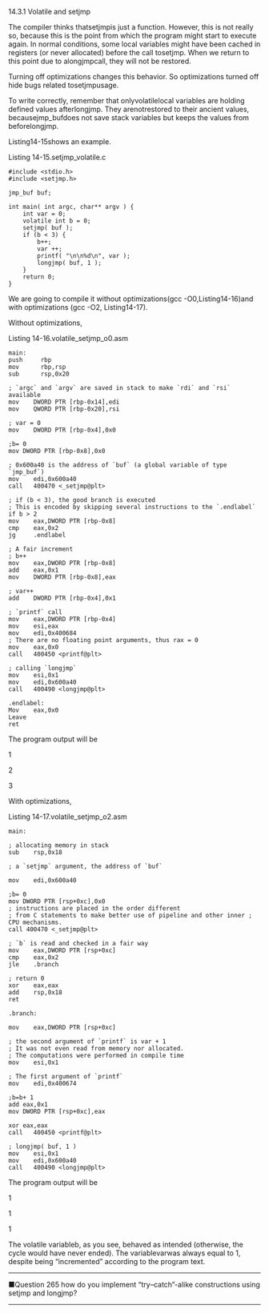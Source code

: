 14.3.1 Volatile and setjmp

The compiler thinks thatsetjmpis just a function. However, this is not really so, because this is the point from which the program might start to execute again. In normal conditions, some local variables might have been cached in registers \(or never allocated\) before the call tosetjmp. When we return to this point due to alongjmpcall, they will not be restored.

Turning off optimizations changes this behavior. So optimizations turned off hide bugs related tosetjmpusage.

To write correctly, remember that onlyvolatilelocal variables are holding defined values afterlongjmp. They arenotrestored to their ancient values, becausejmp\_bufdoes not save stack variables but keeps the values from beforelongjmp.

Listing14-15shows an example.

Listing 14-15.setjmp\_volatile.c

```
#include <stdio.h>
#include <setjmp.h>

jmp_buf buf;

int main( int argc, char** argv ) {
    int var = 0;
    volatile int b = 0;
    setjmp( buf );
    if (b < 3) {
        b++;
        var ++;
        printf( "\n\n%d\n", var );
        longjmp( buf, 1 );
    }
    return 0; 
}

```

We are going to compile it without optimizations\(gcc -O0,Listing14-16\)and with optimizations \(gcc -O2, Listing14-17\).

Without optimizations,

Listing 14-16.volatile\_setjmp\_o0.asm

    main:
    push     rbp
    mov      rbp,rsp
    sub      rsp,0x20

    ; `argc` and `argv` are saved in stack to make `rdi` and `rsi` available
    mov    DWORD PTR [rbp-0x14],edi
    mov    QWORD PTR [rbp-0x20],rsi

    ; var = 0
    mov    DWORD PTR [rbp-0x4],0x0

    ;b= 0
    mov DWORD PTR [rbp-0x8],0x0

    ; 0x600a40 is the address of `buf` (a global variable of type `jmp_buf`)
    mov    edi,0x600a40
    call   400470 <_setjmp@plt>

    ; if (b < 3), the good branch is executed
    ; This is encoded by skipping several instructions to the `.endlabel` if b > 2
    mov    eax,DWORD PTR [rbp-0x8]
    cmp    eax,0x2
    jg     .endlabel

    ; A fair increment
    ; b++
    mov    eax,DWORD PTR [rbp-0x8]
    add    eax,0x1
    mov    DWORD PTR [rbp-0x8],eax

    ; var++
    add    DWORD PTR [rbp-0x4],0x1

    ; `printf` call
    mov    eax,DWORD PTR [rbp-0x4]
    mov    esi,eax
    mov    edi,0x400684
    ; There are no floating point arguments, thus rax = 0
    mov    eax,0x0
    call   400450 <printf@plt>

    ; calling `longjmp`
    mov    esi,0x1
    mov    edi,0x600a40
    call   400490 <longjmp@plt>

    .endlabel:
    Mov    eax,0x0
    Leave
    ret

The program output will be

1

2

3

With optimizations,

Listing 14-17.volatile\_setjmp\_o2.asm

    main:

    ; allocating memory in stack
    sub    rsp,0x18

    ; a `setjmp` argument, the address of `buf`

    mov    edi,0x600a40

    ;b= 0
    mov DWORD PTR [rsp+0xc],0x0
    ; instructions are placed in the order different
    ; from C statements to make better use of pipeline and other inner ; CPU mechanisms.
    call 400470 <_setjmp@plt>

    ; `b` is read and checked in a fair way
    mov    eax,DWORD PTR [rsp+0xc]
    cmp    eax,0x2
    jle    .branch

    ; return 0
    xor    eax,eax
    add    rsp,0x18
    ret

    .branch:

    mov    eax,DWORD PTR [rsp+0xc]

    ; the second argument of `printf` is var + 1
    ; It was not even read from memory nor allocated.
    ; The computations were performed in compile time
    mov    esi,0x1

    ; The first argument of `printf`
    mov    edi,0x400674

    ;b=b+ 1
    add eax,0x1
    mov DWORD PTR [rsp+0xc],eax

    xor eax,eax
    call   400450 <printf@plt>

    ; longjmp( buf, 1 )
    mov    esi,0x1
    mov    edi,0x600a40
    call   400490 <longjmp@plt>


The program output will be

1

1

1

The volatile variableb, as you see, behaved as intended \(otherwise, the cycle would have never ended\). The variablevarwas always equal to 1, despite being “incremented” according to the program text.

---

■Question 265 how do you implement “try–catch”-alike constructions using setjmp and longjmp?

---



